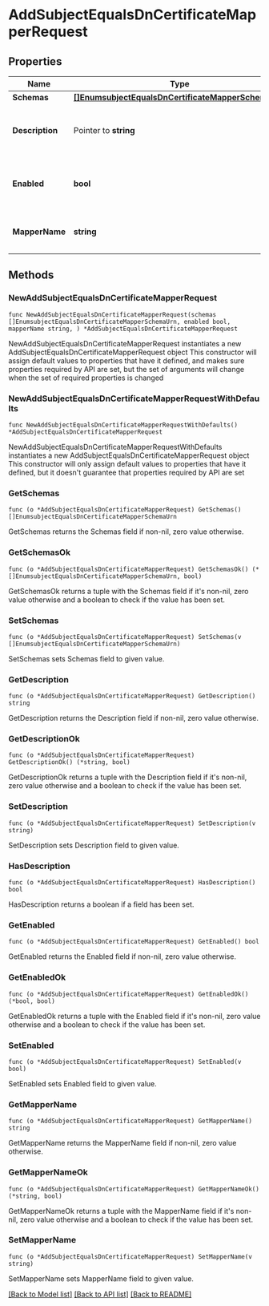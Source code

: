 # AddSubjectEqualsDnCertificateMapperRequest

## Properties

Name | Type | Description | Notes
------------ | ------------- | ------------- | -------------
**Schemas** | [**[]EnumsubjectEqualsDnCertificateMapperSchemaUrn**](EnumsubjectEqualsDnCertificateMapperSchemaUrn.md) |  | 
**Description** | Pointer to **string** | A description for this Certificate Mapper | [optional] 
**Enabled** | **bool** | Indicates whether the Certificate Mapper is enabled. | 
**MapperName** | **string** | Name of the new Certificate Mapper | 

## Methods

### NewAddSubjectEqualsDnCertificateMapperRequest

`func NewAddSubjectEqualsDnCertificateMapperRequest(schemas []EnumsubjectEqualsDnCertificateMapperSchemaUrn, enabled bool, mapperName string, ) *AddSubjectEqualsDnCertificateMapperRequest`

NewAddSubjectEqualsDnCertificateMapperRequest instantiates a new AddSubjectEqualsDnCertificateMapperRequest object
This constructor will assign default values to properties that have it defined,
and makes sure properties required by API are set, but the set of arguments
will change when the set of required properties is changed

### NewAddSubjectEqualsDnCertificateMapperRequestWithDefaults

`func NewAddSubjectEqualsDnCertificateMapperRequestWithDefaults() *AddSubjectEqualsDnCertificateMapperRequest`

NewAddSubjectEqualsDnCertificateMapperRequestWithDefaults instantiates a new AddSubjectEqualsDnCertificateMapperRequest object
This constructor will only assign default values to properties that have it defined,
but it doesn't guarantee that properties required by API are set

### GetSchemas

`func (o *AddSubjectEqualsDnCertificateMapperRequest) GetSchemas() []EnumsubjectEqualsDnCertificateMapperSchemaUrn`

GetSchemas returns the Schemas field if non-nil, zero value otherwise.

### GetSchemasOk

`func (o *AddSubjectEqualsDnCertificateMapperRequest) GetSchemasOk() (*[]EnumsubjectEqualsDnCertificateMapperSchemaUrn, bool)`

GetSchemasOk returns a tuple with the Schemas field if it's non-nil, zero value otherwise
and a boolean to check if the value has been set.

### SetSchemas

`func (o *AddSubjectEqualsDnCertificateMapperRequest) SetSchemas(v []EnumsubjectEqualsDnCertificateMapperSchemaUrn)`

SetSchemas sets Schemas field to given value.


### GetDescription

`func (o *AddSubjectEqualsDnCertificateMapperRequest) GetDescription() string`

GetDescription returns the Description field if non-nil, zero value otherwise.

### GetDescriptionOk

`func (o *AddSubjectEqualsDnCertificateMapperRequest) GetDescriptionOk() (*string, bool)`

GetDescriptionOk returns a tuple with the Description field if it's non-nil, zero value otherwise
and a boolean to check if the value has been set.

### SetDescription

`func (o *AddSubjectEqualsDnCertificateMapperRequest) SetDescription(v string)`

SetDescription sets Description field to given value.

### HasDescription

`func (o *AddSubjectEqualsDnCertificateMapperRequest) HasDescription() bool`

HasDescription returns a boolean if a field has been set.

### GetEnabled

`func (o *AddSubjectEqualsDnCertificateMapperRequest) GetEnabled() bool`

GetEnabled returns the Enabled field if non-nil, zero value otherwise.

### GetEnabledOk

`func (o *AddSubjectEqualsDnCertificateMapperRequest) GetEnabledOk() (*bool, bool)`

GetEnabledOk returns a tuple with the Enabled field if it's non-nil, zero value otherwise
and a boolean to check if the value has been set.

### SetEnabled

`func (o *AddSubjectEqualsDnCertificateMapperRequest) SetEnabled(v bool)`

SetEnabled sets Enabled field to given value.


### GetMapperName

`func (o *AddSubjectEqualsDnCertificateMapperRequest) GetMapperName() string`

GetMapperName returns the MapperName field if non-nil, zero value otherwise.

### GetMapperNameOk

`func (o *AddSubjectEqualsDnCertificateMapperRequest) GetMapperNameOk() (*string, bool)`

GetMapperNameOk returns a tuple with the MapperName field if it's non-nil, zero value otherwise
and a boolean to check if the value has been set.

### SetMapperName

`func (o *AddSubjectEqualsDnCertificateMapperRequest) SetMapperName(v string)`

SetMapperName sets MapperName field to given value.



[[Back to Model list]](../README.md#documentation-for-models) [[Back to API list]](../README.md#documentation-for-api-endpoints) [[Back to README]](../README.md)



